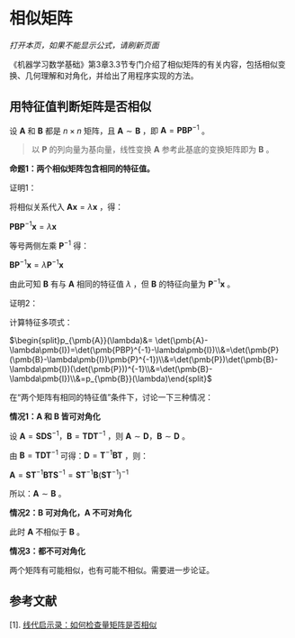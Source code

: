 # 相似矩阵

*打开本页，如果不能显示公式，请刷新页面*

《机器学习数学基础》第3章3.3节专门介绍了相似矩阵的有关内容，包括相似变换、几何理解和对角化，并给出了用程序实现的方法。

## 用特征值判断矩阵是否相似

设 $\pmb{A}$ 和 $\pmb{B}$ 都是 $n\times n$ 矩阵，且 $\pmb{A}\sim\pmb{B}$ ，即 $\pmb{A}=\pmb{PBP}^{-1}$ 。

> 以 $\pmb{P}$ 的列向量为基向量，线性变换 $\pmb{A}$ 参考此基底的变换矩阵即为 $\pmb{B}$ 。

**命题1：两个相似矩阵包含相同的特征值。**

证明1：

将相似关系代入 $\pmb{Ax}=\lambda\pmb{x}$ ，得：

$\pmb{PBP}^{-1}\pmb{x}=\lambda\pmb{x}$

等号两侧左乘 $\pmb{P}^{-1}$ 得：

$\pmb{BP}^{-1}\pmb{x}=\lambda\pmb{P}^{-1}\pmb{x}$

由此可知 $\pmb{B}$ 有与 $\pmb{A}$ 相同的特征值 $\lambda$ ，但 $\pmb{B}$ 的特征向量为 $\pmb{P}^{-1}\pmb{x}$ 。

证明2：

计算特征多项式：

$\begin{split}p_{\pmb{A}}(\lambda)&= \det(\pmb{A}-\lambda\pmb{I})=\det(\pmb{PBP}^{-1}-\lambda\pmb{I})\\&=\det(\pmb{P}(\pmb{B}-\lambda\pmb{I})\pmb{P}^{-1})\\&=\det(\pmb{P})\det(\pmb{B}-\lambda\pmb{I})(\det(\pmb{P}))^{-1}\\&=\det(\pmb{B}-\lambda\pmb{I})\\&=p_{\pmb{B}}(\lambda)\end{split}$

在“两个矩阵有相同的特征值”条件下，讨论一下三种情况：

**情况1：$\pmb{A}$ 和 $\pmb{B}$ 皆可对角化**

设 $\pmb{A}=\pmb{SDS}^{-1}，\pmb{B}=\pmb{TDT}^{-1}$ ，则 $\pmb{A}\sim\pmb{D}，\pmb{B}\sim\pmb{D}$ 。

由 $\pmb{B}=\pmb{TDT}^{-1}$ 可得：$\pmb{D}=\pmb{T}^{-1}\pmb{BT}$ ，则：

$\pmb{A}=\pmb{S}\pmb{T}^{-1}\pmb{BT}\pmb{S}^{-1}=\pmb{ST}^{-1}\pmb{B}(\pmb{ST}^{-1})^{-1}$

所以：$\pmb{A}\sim\pmb{B}$ 。

**情况2：$\pmb{B}$ 可对角化，$\pmb{A}$ 不可对角化**

此时 $\pmb{A}$ 不相似于 $\pmb{B}$ 。

**情况3：都不可对角化**

两个矩阵有可能相似，也有可能不相似。需要进一步论证。



## 参考文献

[1]. [线代启示录：如何检查量矩阵是否相似](https://ccjou.wordpress.com/2009/06/25/%e5%a6%82%e4%bd%95%e6%aa%a2%e6%9f%a5%e4%ba%8c%e7%9f%a9%e9%99%a3%e6%98%af%e5%90%a6%e7%9b%b8%e4%bc%bc/)




